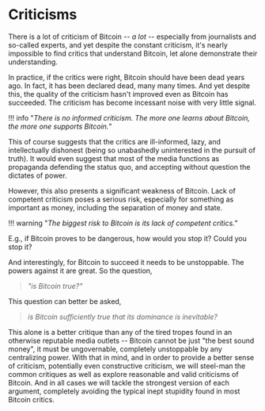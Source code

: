 # Criticisms

There is a lot of criticism of Bitcoin --
 *a lot*
 -- especially from journalists and so-called 
 experts,
 and yet despite the constant criticism, 
 it's nearly impossible 
 to find critics that understand
 Bitcoin, let alone demonstrate
 their understanding.

In practice, if the critics were right,
 Bitcoin should have been dead years ago.
In fact, it has been declared
 dead,
 many
 many
 times.
And yet despite this, the quality of the criticism
 hasn't improved even as Bitcoin has succeeded.
The criticism has become incessant
 noise with very little signal.

!!! info "*There is no informed criticism. The more one learns about Bitcoin, the more one supports Bitcoin.*"


This of course suggests
 that the critics are ill-informed,
 lazy, and intellectually dishonest
 (being so unabashedly uninterested
 in the pursuit of truth). 
It would even suggest that most of the media functions as
 propaganda defending the status quo, and
 accepting without question the dictates of power.

However,
 this also presents a significant weakness of
 Bitcoin. 
Lack of competent criticism 
 poses a serious risk,
 especially for something as important as money,
 including the 
 separation of money and state.

!!! warning "*The biggest risk to Bitcoin is its lack of competent crítics.*"

E.g., if Bitcoin proves to be dangerous,
 how would you stop it?
 Could you stop it?
 
And interestingly, for Bitcoin to succeed
 it needs to be unstoppable. The powers
 against it are great. So the question, 

> *"is Bitcoin true?"*

This question can better be asked,

> *is Bitcoin 
 sufficiently true that its
 dominance is inevitable?*

This alone is a better critique than any
 of the tired tropes found in an otherwise
 reputable media outlets --
 Bitcoin cannot be just "the best sound money",
 it must be ungovernable, completely
 unstoppable by any centralizing power.
With that in mind, and
 in order to provide a better sense of
 criticism, 
 potentially even constructive criticism,
 we will steel-man the
 common critiques as well as explore
 reasonable and valid criticisms of Bitcoin.
And in all cases we will tackle the strongest
 version of each argument, completely 
 avoiding the typical inept stupidity
 found in most Bitcoin critics.



